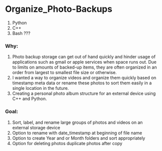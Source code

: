 # Organize_Photo-Backups

1. Python
1. C++
1. Bash ???

### Why:
1. Photo backup storage can get out of hand quickly and hinder usage of applications such as gmail or apple services when space runs out. Due to limits on amounts of backed-up items, they are often organized in an order from largest to smallest file size or otherwise.
1. I wanted a way to organize videos and organize them quickly based on timestamp meta data or rename these photos to sort them easily in a single location in the future.
1. Creating a personal photo album structure for an external device using C++ and Python.


### Goal:

1. Sort, label, and rename large groups of photos and videos on an external storage device
1. Option to rename with date_timestamp at beginning of file name
1. Option to create Year and or Month folders and sort appropriately
1. Option for deleting photos duplicate photos after copy
